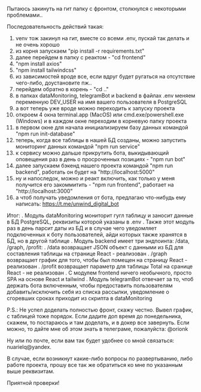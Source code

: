 Пытаюсь закинуть на гит папку с фронтом, столкнулся с некоторыми проблемами..

Последовательность действий такая: 

  1) venv тож закинул на гит, вместе со всеми .env, пускай так делать и не очень хорошо
  2) из корня запускаем "pip install -r requirements.txt"
  3) далее перейдем в папку с реактом - "cd frontend"
  4) "npm install axios"
  5) "npm install tailwindcss"
  6) из зависимостей вроде все, если вдруг будет ругаться на отсутствие чего-либо, доустановите пж..
  7) перейдем обратно в корень - "cd .."
  8) в папках dataMonitoring, telegramBot и backend в файлах .env меняем переменную DEV_USER на имя вашего пользователя в PostgreSQL
  9) а вот теперь уже вроде можно переходить к запуску проекта
  10) откроем 4 окна terminal.app (MacOS) или cmd.exe/powershell.exe (Windows) и в каждом окне переходим в корневую папку проекта
  11) в первом окне для начала инициализируем базу данных командой "npm run init-database"
  12) теперь, когда все таблицы в нашей БД созданы, можно запустить мониторинг данных командой "npm run service"
  13) к сервису можно дальше прикрутить бота, выкидывающий оповещения раз в день о просроченных позициях - "npm run bot"
  14) далее запускаем бэкенд нашего проекта командой "npm run backend", работать он будет на "http://localhost:5000"
  15) ну и напоследок, можно и реакт включить, как только у меня получится его закоммитить - "npm run frontend", работает на "http://localhost:3000"
  16) а чтоб получать уведомления от бота, предлагаю что-нибудь ему написать: https://t.me/unwind_digital_bot
  
  
Итог:
  . Модуль dataMonitoring мониторит гугл таблицу и заносит данные в БД PostgreSQL, реквизиты которой указаны в .env
  . Также этот модуль раз в день парсит даты из БД и в случае чего уведомляет подключенных к боту пользователей, айди которых также хранятся в БД, но в другой таблице
  . Модуль backend имеет три эндпоинта: /data, /graph, /profit:
    . /data возвращает JSON объект с данными из БД для составления таблицы на странице React - реализован
    . /graph возвращает график для того, чтобы был помещен на страницу React - реализован 
    . /profit возвращает параметр для таблицы Total на сранице React - не реализован
  . C модулем frontend ничего необычного, просто SPA на основе React и tailwind
  . Модуль telegramBot отвечает за то, чтоб держать бота включенным, чтобы предоставить пользователям добавить/исключить себя из списка рассылки, уведомление о сгоревших сроках приходит из скрипта в dataMonitoring
  
P.S.: Не успел доделать полностью фронт, скажу честно. Вывел график, с таблицей тоже порядок. Если дадите доп время до понедельника, скажем, то постараюсь и там доделать, и в докер все завернуть. Если можно, то дайте мне об этом знать в телеграме, пожалуйста: @orionk

Ну или по почте, если вам так будет удобнее со мной связаться: nuarielq@yandex.

В случае, если возникнут какие-либо вопросы по развертыванию, либо работе проекта, прошу все так же обратиться ко мне по указанным выше реквизитам.

Приятной проверки!
